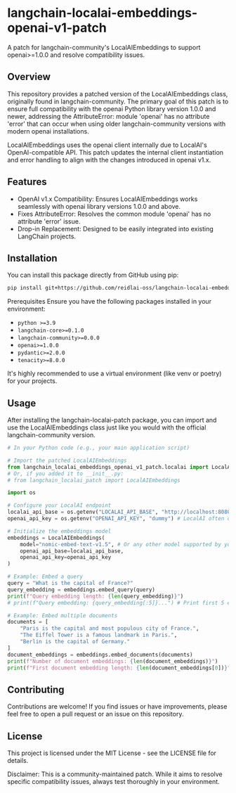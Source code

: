 # langchain-localai-embeddings-openai-v1-patch
A patch for langchain-community's LocalAIEmbeddings to support openai>=1.0.0 and resolve compatibility issues.

## Overview
This repository provides a patched version of the LocalAIEmbeddings class, originally found in langchain-community. The primary goal of this patch is to ensure full compatibility with the openai Python library version 1.0.0 and newer, addressing the AttributeError: module 'openai' has no attribute 'error' that can occur when using older langchain-community versions with modern openai installations.

LocalAIEmbeddings uses the openai client internally due to LocalAI's OpenAI-compatible API. This patch updates the internal client instantiation and error handling to align with the changes introduced in openai v1.x.

## Features

- OpenAI v1.x Compatibility: Ensures LocalAIEmbeddings works seamlessly with openai library versions 1.0.0 and above.
- Fixes AttributeError: Resolves the common module 'openai' has no attribute 'error' issue.
- Drop-in Replacement: Designed to be easily integrated into existing LangChain projects.

## Installation
You can install this package directly from GitHub using pip:

```bash
pip install git+https://github.com/reidlai-oss/langchain-localai-embeddings-openai-v1-patch.git
```

Prerequisites
Ensure you have the following packages installed in your environment:

- `python >=3.9`
- `langchain-core>=0.1.0`
- `langchain-community>=0.0.0`
- `openai>=1.0.0`
- `pydantic>=2.0.0`
- `tenacity>=8.0.0`

It's highly recommended to use a virtual environment (like venv or poetry) for your projects.

## Usage
After installing the langchain-localai-patch package, you can import and use the LocalAIEmbeddings class just like you would with the official langchain-community version.

```python
# In your Python code (e.g., your main application script)

# Import the patched LocalAIEmbeddings
from langchain_localai_embeddings_openai_v1_patch.localai import LocalAIEmbeddings
# Or, if you added it to __init__.py:
# from langchain_localai_patch import LocalAIEmbeddings

import os

# Configure your LocalAI endpoint
localai_api_base = os.getenv("LOCALAI_API_BASE", "http://localhost:8080/v1")
openai_api_key = os.getenv("OPENAI_API_KEY", "dummy") # LocalAI often doesn't need a real key

# Initialize the embeddings model
embeddings = LocalAIEmbeddings(
    model="nomic-embed-text-v1.5", # Or any other model supported by your LocalAI instance
    openai_api_base=localai_api_base,
    openai_api_key=openai_api_key
)

# Example: Embed a query
query = "What is the capital of France?"
query_embedding = embeddings.embed_query(query)
print(f"Query embedding length: {len(query_embedding)}")
# print(f"Query embedding: {query_embedding[:5]}...") # Print first 5 elements for brevity

# Example: Embed multiple documents
documents = [
    "Paris is the capital and most populous city of France.",
    "The Eiffel Tower is a famous landmark in Paris.",
    "Berlin is the capital of Germany."
]
document_embeddings = embeddings.embed_documents(documents)
print(f"Number of document embeddings: {len(document_embeddings)}")
print(f"First document embedding length: {len(document_embeddings[0])}")
```
## Contributing
Contributions are welcome! If you find issues or have improvements, please feel free to open a pull request or an issue on this repository.

##  License
This project is licensed under the MIT License - see the LICENSE file for details.

Disclaimer: This is a community-maintained patch. While it aims to resolve specific compatibility issues, always test thoroughly in your environment.